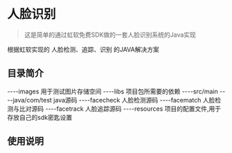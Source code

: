 # 人脸识别

> 这是简单的通过虹软免费SDK做的一套人脸识别系统的Java实现

根据虹软实现的 人脸检测、追踪、识别 的JAVA解决方案

## 目录简介

----images 用于测试图片存储空间
----libs 项目包所需要的依赖
----src/main
    ----java/com/test java源码
         ----facecheck 人脸检测源码
         ----facematch 人脸检测与比对源码
         ----facetrack 人脸追踪源码
     ----resources 项目的配置文件,用于存放自己的sdk密匙设置
     
## 使用说明
